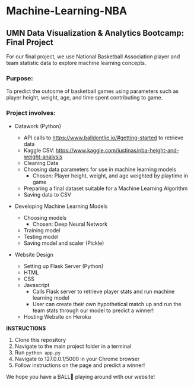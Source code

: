 # Machine-Learning-NBA
## UMN Data Visualization &amp; Analytics Bootcamp: Final Project  

For our final project, we use National Basketball Association player and team statistic data to explore machine learning concepts.  

### Purpose:  
To predict the outcome of basketball games using parameters such as player height, weight, age, and time spent contributing to game.  

### Project involves:  
* Datawork (Python)
  * API calls to https://www.balldontlie.io/#getting-started to retrieve data  
  * Kaggle CSV: https://www.kaggle.com/justinas/nba-height-and-weight-analysis
  * Cleaning Data  
  * Choosing data parameters for use in machine learning models  
    * Chosen: Player height, weight, and age weighted by playtime in game
  * Preparing a final dataset suitable for a Machine Learning Algorithm
  * Saving data to CSV

* Developing Machine Learning Models
  * Choosing models  
    * Chosen: Deep Neural Network
  * Training model  
  * Testing model  
  * Saving model and scaler (Pickle)

* Website Design  
  * Setting up Flask Server (Python)
  * HTML
  * CSS  
  * Javascript  
    * Calls Flask server to retrieve player stats and run machine learning model
    * User can create their own hypothetical match up and run the team stats through our model to predict a winner!
  * Hosting Website on Heroku
  
**INSTRUCTIONS**
  1. Clone this repository
  2. Navigate to the main project folder in a terminal
  3. Run `python app.py`
  4. Navigate to 127.0.0.1/5000 in your Chrome browser
  5. Follow instructions on the page and predict a winner!
  
We hope you have a BALL:basketball: playing around with our website!
  
  

